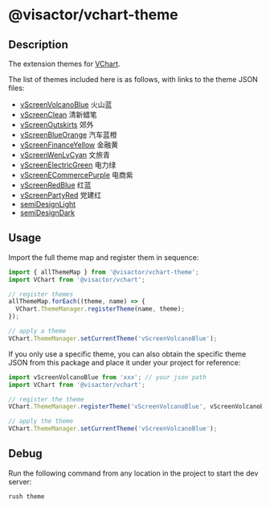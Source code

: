 # @visactor/vchart-theme

## Description

The extension themes for [VChart](https://github.com/VisActor/VChart).

The list of themes included here is as follows, with links to the theme JSON files:

<!-- ThemeListBegin -->
<!-- 以下为自动生成 -->
- [vScreenVolcanoBlue](https://raw.githubusercontent.com/VisActor/VChart/develop/packages/vchart-theme/public/vScreenVolcanoBlue.json) 火山蓝
- [vScreenClean](https://raw.githubusercontent.com/VisActor/VChart/develop/packages/vchart-theme/public/vScreenClean.json) 清新蜡笔
- [vScreenOutskirts](https://raw.githubusercontent.com/VisActor/VChart/develop/packages/vchart-theme/public/vScreenOutskirts.json) 郊外
- [vScreenBlueOrange](https://raw.githubusercontent.com/VisActor/VChart/develop/packages/vchart-theme/public/vScreenBlueOrange.json) 汽车蓝橙
- [vScreenFinanceYellow](https://raw.githubusercontent.com/VisActor/VChart/develop/packages/vchart-theme/public/vScreenFinanceYellow.json) 金融黄
- [vScreenWenLvCyan](https://raw.githubusercontent.com/VisActor/VChart/develop/packages/vchart-theme/public/vScreenWenLvCyan.json) 文旅青
- [vScreenElectricGreen](https://raw.githubusercontent.com/VisActor/VChart/develop/packages/vchart-theme/public/vScreenElectricGreen.json) 电力绿
- [vScreenECommercePurple](https://raw.githubusercontent.com/VisActor/VChart/develop/packages/vchart-theme/public/vScreenECommercePurple.json) 电商紫
- [vScreenRedBlue](https://raw.githubusercontent.com/VisActor/VChart/develop/packages/vchart-theme/public/vScreenRedBlue.json) 红蓝
- [vScreenPartyRed](https://raw.githubusercontent.com/VisActor/VChart/develop/packages/vchart-theme/public/vScreenPartyRed.json) 党建红
- [semiDesignLight](https://raw.githubusercontent.com/VisActor/VChart/develop/packages/vchart-theme/public/semiDesignLight.json) 
- [semiDesignDark](https://raw.githubusercontent.com/VisActor/VChart/develop/packages/vchart-theme/public/semiDesignDark.json) 
<!-- 以上为自动生成 -->
<!-- ThemeListEnd -->

## Usage

Import the full theme map and register them in sequence:

```typescript
import { allThemeMap } from '@visactor/vchart-theme';
import VChart from '@visactor/vchart';

// register themes
allThemeMap.forEach((theme, name) => {
  VChart.ThemeManager.registerTheme(name, theme);
});

// apply a theme
VChart.ThemeManager.setCurrentTheme('vScreenVolcanoBlue');
```

If you only use a specific theme, you can also obtain the specific theme JSON from this package and place it under your project for reference:

```typescript
import vScreenVolcanoBlue from 'xxx'; // your json path
import VChart from '@visactor/vchart';

// register the theme
VChart.ThemeManager.registerTheme('vScreenVolcanoBlue', vScreenVolcanoBlue);

// apply the theme
VChart.ThemeManager.setCurrentTheme('vScreenVolcanoBlue');
```

## Debug

Run the following command from any location in the project to start the dev server:

```
rush theme
```
